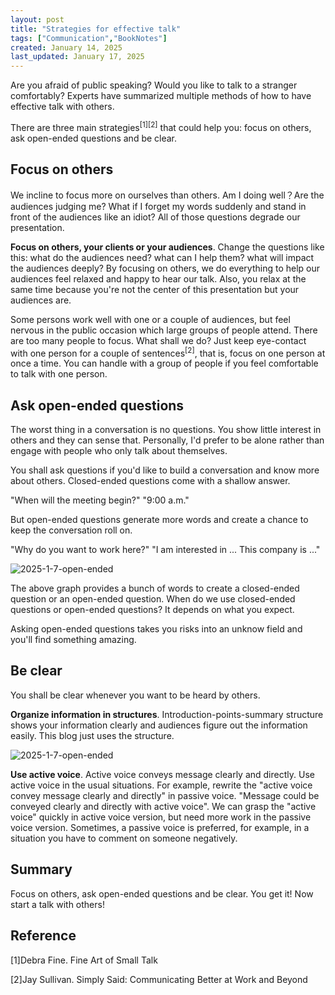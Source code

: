```yaml
---
layout: post
title: "Strategies for effective talk"
tags: ["Communication","BookNotes"]
created: January 14, 2025
last_updated: January 17, 2025
---
```


Are you afraid of public speaking? Would you like to talk to a stranger comfortably? Experts have summarized multiple methods of how to have effective talk with others.   <!---more--->

There are three main strategies<sup>[1]</sup><sup>[2]</sup> that could help you: focus on others, ask open-ended questions and be clear.

## Focus on others

We incline to focus more on ourselves than others.  Am I doing well？Are the audiences judging me?  What if I forget my words suddenly and stand in front of the audiences like an idiot?  All of those questions degrade our presentation.

**Focus on others, your clients or your audiences**.  Change the questions like this: what do the audiences need? what can I help them? what will impact the audiences deeply?  By focusing on others, we do everything to help our audiences feel relaxed and happy to hear our talk.  Also, you relax at the same time because you're not the center of this presentation but your audiences are.

Some persons work well with one or a couple of audiences, but feel nervous in the public occasion which large groups of people attend.  There are too many people to focus. What shall we do? Just keep eye-contact with one person for a couple of sentences<sup>[2]</sup>, that is, focus on one person at once a time. You can handle with a group of people if you feel comfortable to talk with one person.

## Ask open-ended questions

The worst thing in a conversation is no questions. You show little interest in others and they can sense that. Personally, I'd prefer to be alone rather than engage with people who only talk about themselves.

You shall ask questions if you'd like to build a conversation and know more about others. Closed-ended questions come with a shallow answer.

"When will the meeting begin?" "9:00 a.m."

But open-ended questions generate more words and create a chance to keep the conversation roll on.

"Why do you want to work here?" "I am interested in ... This company is ..."

![2025-1-7-open-ended](../../../assets/images/2025-1-7-open-ended.svg)

The above graph provides a bunch of words to create a closed-ended question or an open-ended question. When do we use closed-ended questions or open-ended questions? It depends on what you expect. 

Asking open-ended questions takes you risks into an unknow field and you'll find something amazing.

## Be clear

You shall be clear whenever you want to be heard by others. 

**Organize information in structures**. Introduction-points-summary structure shows your information clearly and audiences figure out the information easily. This blog just uses the structure.

![2025-1-7-open-ended](../../../assets/images/2025-1-7-structure.svg)

**Use active voice**. Active voice conveys message clearly and directly. Use active voice in the usual situations. For example, rewrite the "active voice convey message clearly and directly" in passive voice. "Message could be conveyed clearly and directly with active voice". We can grasp the "active voice" quickly in active voice version, but need more work in the passive voice version. Sometimes, a passive voice is preferred, for example, in a situation you have to comment on someone negatively.                                                                                                                                                                                                                                                                                                                                                                                                                                                                                                                                                                                                                                                                                                                                                                                                               

## Summary

Focus on others, ask open-ended questions and be clear. You get it! Now start a talk with others!

## Reference

[1]Debra Fine. Fine Art of Small Talk

[2]Jay Sullivan. Simply Said: Communicating Better at Work and Beyond